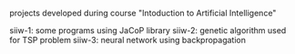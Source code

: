 projects developed during course "Intoduction to Artificial Intelligence"  

siiw-1: some programs using JaCoP library
siiw-2: genetic algorithm used for TSP problem
siiw-3: neural network using backpropagation
